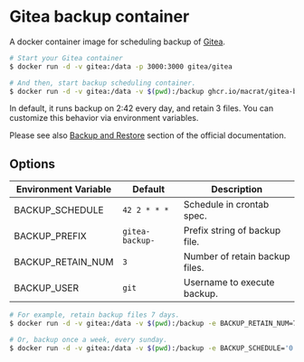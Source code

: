 Gitea backup container
======================

A docker container image for scheduling backup of [Gitea](https://gitea.io/).

``` bash
# Start your Gitea container
$ docker run -d -v gitea:/data -p 3000:3000 gitea/gitea

# And then, start backup scheduling container.
$ docker run -d -v gitea:/data -v $(pwd):/backup ghcr.io/macrat/gitea-backup
```

In default, it runs backup on 2:42 every day, and retain 3 files.
You can customize this behavior via environment variables.

Please see also [Backup and Restore](https://docs.gitea.io/en-us/backup-and-restore/) section of the official documentation.


## Options

| Environment Variable | Default         | Description                    |
|----------------------|-----------------|--------------------------------|
| BACKUP_SCHEDULE      | `42 2 * * *`    | Schedule in crontab spec.      |
| BACKUP_PREFIX        | `gitea-backup-` | Prefix string of backup file.  |
| BACKUP_RETAIN_NUM    | `3`             | Number of retain backup files. |
| BACKUP_USER          | `git`           | Username to execute backup.    |

``` bash
# For example, retain backup files 7 days.
$ docker run -d -v gitea:/data -v $(pwd):/backup -e BACKUP_RETAIN_NUM=7 ghcr.io/macrat/gitea-backup

# Or, backup once a week, every sunday.
$ docker run -d -v gitea:/data -v $(pwd):/backup -e BACKUP_SCHEDULE='0 0 * * 0' ghcr.io/macrat/gitea-backup
```
